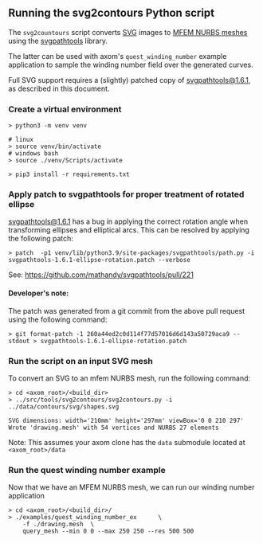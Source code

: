 ## Running the svg2contours Python script

The `svg2countours` script converts [SVG](https://developer.mozilla.org/en-US/docs/Web/SVG) images to [MFEM NURBS meshes](https://mfem.org/mesh-format-v1.0/#nurbs-meshes) using the [svgpathtools](https://github.com/mathandy/svgpathtools) library. 

The latter can be used with axom's `quest_winding_number` example application to 
sample the winding number field over the generated curves.

Full SVG support requires a (slightly) patched copy of [svgpathtools@1.6.1](https://github.com/mathandy/svgpathtools/releases/tag/v1.6.1), as described in this document.

### Create a virtual environment

```shell
> python3 -m venv venv

# linux
> source venv/bin/activate
# windows bash
> source ./venv/Scripts/activate

> pip3 install -r requirements.txt
```

### Apply patch to svgpathtools for proper treatment of rotated ellipse

[svgpathtools@1.6.1](https://github.com/mathandy/svgpathtools/releases/tag/v1.6.1) has a bug in applying the correct rotation angle
when transforming ellipses and elliptical arcs. 
This can be resolved by applying the following patch:
```shell
> patch  -p1 venv/lib/python3.9/site-packages/svgpathtools/path.py -i svgpathtools-1.6.1-ellipse-rotation.patch --verbose 
```
See: https://github.com/mathandy/svgpathtools/pull/221

#### Developer's note:
The patch was generated from a git commit from the above pull request using the following command:
```shell
> git format-patch -1 260a44ed2c0d114f77d57016d6d143a50729aca9 --stdout > svgpathtools-1.6.1-ellipse-rotation.patch
```

### Run the script on an input SVG mesh

To convert an SVG to an mfem NURBS mesh, run the following command:
```shell
> cd <axom_root>/<build_dir>
> ../src/tools/svg2contours/svg2contours.py -i ../data/contours/svg/shapes.svg 

SVG dimensions: width='210mm' height='297mm' viewBox='0 0 210 297'
Wrote 'drawing.mesh' with 54 vertices and NURBS 27 elements
```
Note: This assumes your axom clone has the `data` submodule located
at `<axom_root>/data`

### Run the quest winding number example
Now that we have an MFEM NURBS mesh, we can run our winding number application

```shell
> cd <axom_root>/<build_dir>/
> ./examples/quest_winding_number_ex      \
    -f ./drawing.mesh  \
    query_mesh --min 0 0 --max 250 250 --res 500 500 
```
